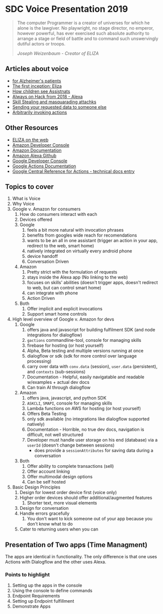# SDC Voice Presentation 2019

> The computer Programmer is a creator of universes for which he alone is the lawgiver. No playwright, no stage director, no emperor, however powerful, has ever exercised such absolute authority to arrange a stage or field of battle and to command such unswervingly dutiful actors or troops.
>
> *Joseph Weizenbaum - Creator of ELIZA*

## Articles about voice

- [for Alzheimer's patients](https://medium.com/@JaysThoughts/using-the-amazon-echo-to-improve-the-lives-of-alzheimers-patients-f5727560a5eb)
- [The first inception: Eliza](http://digg.com/2017/amazon-alexa-is-not-your-friend)
- [How children see Assistnats](https://www.technologyreview.com/s/608430/growing-up-with-alexa/)
- [Always on Hack from 2018 - Alexa](https://www.zdnet.com/article/amazons-alexa-could-be-tricked-into-snooping-on-users-say-security-researchers/)
- [Skill Stealing and masquarading attachks](https://www.csoonline.com/article/3273929/voice-squatting-attacks-hacks-turn-amazon-alexa-google-home-into-secret-eavesdroppers.html)
- [Sending your requested data to someone else](https://www.forbes.com/sites/kevinmurnane/2018/12/20/amazon-does-the-unthinkable-and-sends-alexa-recordings-to-the-wrong-person/)
- [Arbitrarily invoking actions](https://qz.com/1288743/amazon-alexa-echo-spying-on-users-raises-a-data-privacy-problem/)

## Other Resources

- [ELIZA on the web](http://psych.fullerton.edu/mbirnbaum/psych101/Eliza.htm)
- [Amazon Developer Console](https://developer.amazon.com/alexa/console/ask)
- [Amazon Documentation](https://developer.amazon.com/docs/ask-overviews/build-skills-with-the-alexa-skills-kit.html)
- [Amazon Alexa Github](https://developer.amazon.com/docs/ask-overviews/build-skills-with-the-alexa-skills-kit.html)
- [Google Developer Console](https://console.actions.google.com/)
- [Google Actions Documentation](https://developers.google.com/actions/overview)
- [Google Central Reference for Actions - technical docs entry](https://developers.google.com/actions/reference/nodejsv2/overview)



## Topics to cover

1. What is Voice
2. Why Voice
3. Google v. Amazon for consumers
    1. How do consumers interact with each
    2. Devices offered
    3. Google
        1. feels a bit more natural with invocation phrases
        2. benefits from googles wide reach for recomendations
        3. wants to be an all in one assistant (trigger an action in your app, redirect to the web, smart home)
        4. natively integrated on virtually every android phone
        5. device handoff
        6. Conversation Driven
    4. Amazon
        1. Pretty strict with the formulation of requests
        2. stays inside the Alexa app (No linking to the web)
        3. focuses on skills' abilities (doesn't trigger apps, doesn't redirect to web, but can control smart home)
        4. can integrate with phone
        5. Action Driven
    5. Both
        1. Offer implicit and explicit invocations
        2. Support smart home controls
4. High level overview of Google v. Amazon for devs
    1. Google
        1. offers java and javascript for building fulfilment SDK (and node integrations for dialogflow)
        2. `gactions` commandline-tool, console for managing skills
        3. firebase for hosting (or host yourself)
        4. Alpha, Beta testing and multiple versions running at once
        5. dialogflow or sdk (sdk for more control over language processing)
        6. carry over data with `conv.data` (session), `user.data` (persistent), and `contexts` (sub-sessions)
        7. Documentation - Helpful, easily navigatable and readable w/examples + actual dev docs
        8. Can train AI through dialogflow
    2. Amazon
        1. offers java, javascript, and python SDK
        2. `ASKCLI`, `SMAPI`, console for managing skills
        3. Lambda functions on AWS for hosting (or host yourself)
        4. Offers Beta Testing
        5. only sdk available (no integrations like dialogflow supported natively)
        6. Documentation - Horrible, no true dev docs, navigation is difficult, not well structured
        7. Developer must handle user storage on his end (database) via a `userId` (doesn't change between sessions)
            - does provide a `sessionAttributes` for saving data during a conversation
    3. Both
        1. Offer ability to complete transactions (sell)
        2. Offer account linking
        3. Offer multimodal design options
        4. Can be self hosted
5. Basic Design Principles
    1. Design for lowest order device first (voice only)
    2. Higher order devices should offer additional/augmented features
        1. Shorter text, more visual elements
    3. Design for conversation
    4. Handle errors gracefully
        1. You don't want to kick someone out of your app because you don't know what to do
    5. Cater to returning users when you can

## Presentation of Two apps (Time Managment)

The apps are identical in functionality. The only difference is that one uses Actions with Dialogflow and the other uses Alexa.

### Points to highlight

1. Setting up the apps in the console
2. Using the console to define commands
3. Endpoint Requirements
4. Setting up Endpoint fulfillment
5. Demonstrate Apps
